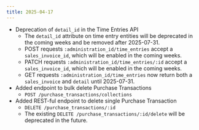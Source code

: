 ```yaml
---
title: 2025-04-17
---
```


* Deprecation of `detail_id` in the Time Entries API
  * The `detail_id` attribute on time entry entities will be deprecated in the coming weeks and be removed after 2025-07-31.
  * POST requests `:administration_id/time_entries` accept a `sales_invoice_id`, which will be enabled in the coming weeks.
  * PATCH requests `:administration_id/time_entries/:id` accept a `sales_invoice_id`, which will be enabled in the coming weeks.
  * GET requests `:administration_id/time_entries` now return both a `sales_invoice` and `detail` until 2025-07-31.
* Added endpoint to bulk delete Purchase Transactions
  * `POST /purchase_transactions/collections`
* Added REST-ful endpoint to delete single Purchase Transaction
  * `DELETE /purchase_transactions/:id`
  * The existing `DELETE /purchase_transactions/:id/delete` will be deprecated in the future.
